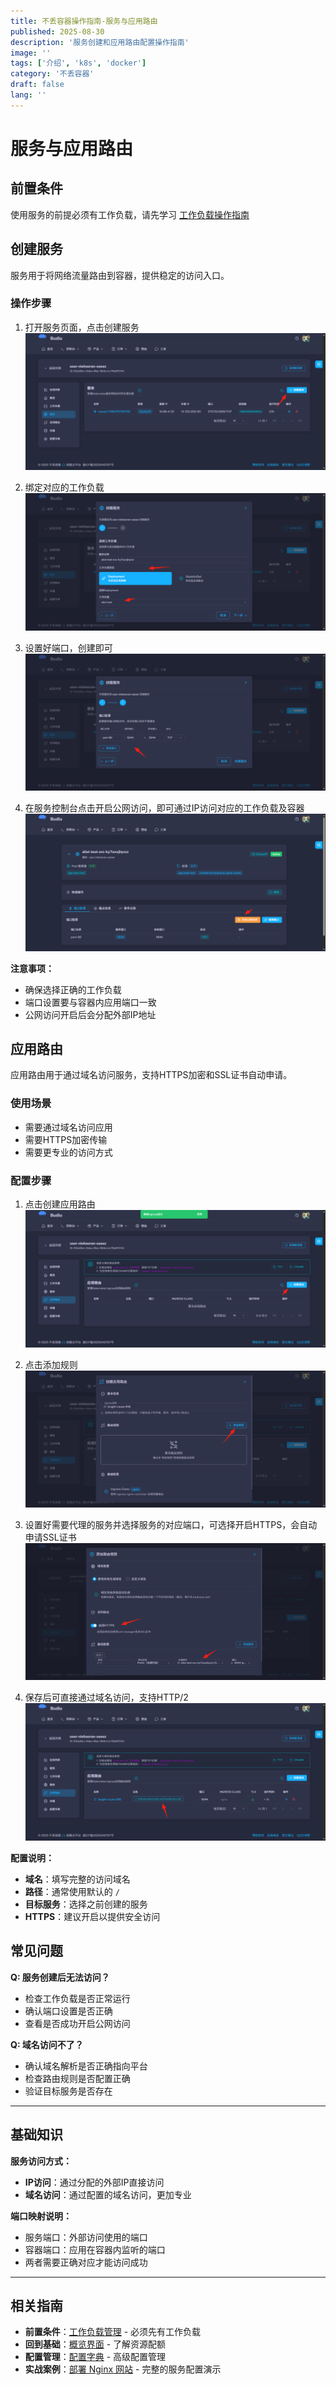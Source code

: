 ```yaml
---
title: 不丢容器操作指南-服务与应用路由
published: 2025-08-30
description: '服务创建和应用路由配置操作指南'
image: ''
tags: ['介绍', 'k8s', 'docker']
category: '不丢容器'
draft: false 
lang: ''
---
```


# 服务与应用路由

## 前置条件

使用服务的前提必须有工作负载，请先学习 [工作负载操作指南](/posts/不丢容器操作指南-工作负载/)

## 创建服务

服务用于将网络流量路由到容器，提供稳定的访问入口。

### 操作步骤

1. 打开服务页面，点击创建服务
![](/src/assets/images/tupian/2025-08-30-22-12-42.png)

2. 绑定对应的工作负载
![](/src/assets/images/tupian/2025-08-30-22-13-06.png)

3. 设置好端口，创建即可
![](/src/assets/images/tupian/2025-08-30-22-14-02.png)

4. 在服务控制台点击开启公网访问，即可通过IP访问对应的工作负载及容器
![](/src/assets/images/tupian/2025-08-30-22-14-51.png)

**注意事项：**
- 确保选择正确的工作负载
- 端口设置要与容器内应用端口一致
- 公网访问开启后会分配外部IP地址

## 应用路由

应用路由用于通过域名访问服务，支持HTTPS加密和SSL证书自动申请。

### 使用场景
- 需要通过域名访问应用
- 需要HTTPS加密传输
- 需要更专业的访问方式

### 配置步骤

1. 点击创建应用路由
![](/src/assets/images/tupian/2025-08-30-22-15-43.png)

2. 点击添加规则
![](/src/assets/images/tupian/2025-08-30-22-17-33.png)

3. 设置好需要代理的服务并选择服务的对应端口，可选择开启HTTPS，会自动申请SSL证书
![](/src/assets/images/tupian/2025-08-30-22-21-01.png)

4. 保存后可直接通过域名访问，支持HTTP/2
![](/src/assets/images/tupian/2025-08-30-22-21-28.png)

**配置说明：**
- **域名**：填写完整的访问域名
- **路径**：通常使用默认的 `/`
- **目标服务**：选择之前创建的服务
- **HTTPS**：建议开启以提供安全访问

## 常见问题

**Q: 服务创建后无法访问？**
- 检查工作负载是否正常运行
- 确认端口设置是否正确
- 查看是否成功开启公网访问

**Q: 域名访问不了？**
- 确认域名解析是否正确指向平台
- 检查路由规则是否配置正确
- 验证目标服务是否存在

---

## 基础知识

**服务访问方式：**
- **IP访问**：通过分配的外部IP直接访问
- **域名访问**：通过配置的域名访问，更加专业

**端口映射说明：**
- 服务端口：外部访问使用的端口
- 容器端口：应用在容器内监听的端口
- 两者需要正确对应才能访问成功

---

## 相关指南

- **前置条件**：[工作负载管理](/posts/不丢容器操作指南-工作负载/) - 必须先有工作负载
- **回到基础**：[概览界面](/posts/不丢容器操作指南-概览/) - 了解资源配额
- **配置管理**：[配置字典](/posts/不丢容器操作指南-配置字典/) - 高级配置管理
- **实战案例**：[部署 Nginx 网站](/posts/不丢容器操作指南-部署nginx/) - 完整的服务配置演示